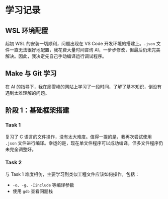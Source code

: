 # 学习记录

## WSL 环境配置
起初 WSL 的安装一切顺利，问题出现在 VS Code 开发环境的搭建上。`.json` 文件一直无法很好地配置，我花费大量时间咨询 AI，一步步修改，但最后仍未完美解决。因此，我决定先自己手动编译运行调试程序。

## Make 与 Git 学习
在 AI 的指导下，我在廖雪峰的网站上学习了一段时间，了解了基本知识，倒没有遇到太难理解的问题。

## 阶段 1：基础框架搭建

### Task 1
复习了 C 语言的文件操作，没有太大难度。值得一提的是，我再次尝试使用 `.json` 文件进行编译。幸运的是，现在单文件程序可以成功编译，但多文件程序仍未完全调整好。

### Task 2
与 Task 1 难度相仿，主要学习到类似工程文件应该如何操作，包括：
- `-o`、`-g`、`-Iinclude` 等编译参数  
- 使用 `gdb` 查看问题栈
